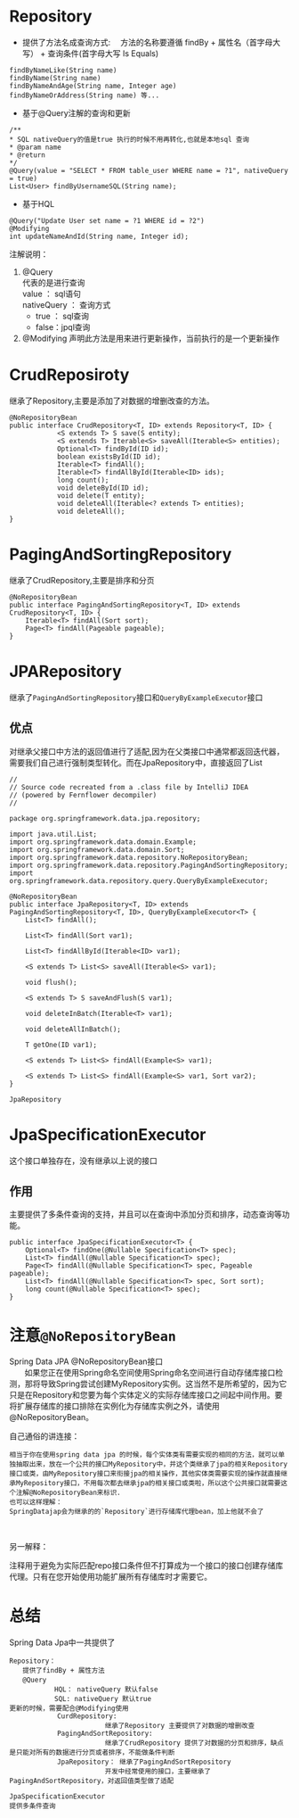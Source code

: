 # Repository
- 提供了方法名成查询方式: 
　方法的名称要遵循 findBy + 属性名（首字母大写） + 查询条件(首字母大写 Is Equals)
```
findByNameLike(String name)
findByName(String name)
findByNameAndAge(String name, Integer age)
findByNameOrAddress(String name) 等...
```
- 基于@Query注解的查询和更新
```
/**
* SQL nativeQuery的值是true 执行的时候不用再转化,也就是本地sql 查询
* @param name
* @return
*/
@Query(value = "SELECT * FROM table_user WHERE name = ?1", nativeQuery = true)
List<User> findByUsernameSQL(String name);
```
- 基于HQL
```
@Query("Update User set name = ?1 WHERE id = ?2")
@Modifying
int updateNameAndId(String name, Integer id);
```

注解说明：  
1. @Query   
代表的是进行查询  
value ： sql语句   
nativeQuery ： 查询方式  
     - true ： sql查询  
     - false：jpql查询  
2. @Modifying
声明此方法是用来进行更新操作，当前执行的是一个更新操作


# CrudReposiroty 

继承了Repository,主要是添加了对数据的增删改查的方法。
```
@NoRepositoryBean
public interface CrudRepository<T, ID> extends Repository<T, ID> {
            <S extends T> S save(S entity);
            <S extends T> Iterable<S> saveAll(Iterable<S> entities);
            Optional<T> findById(ID id);
            boolean existsById(ID id);
            Iterable<T> findAll();
            Iterable<T> findAllById(Iterable<ID> ids);
            long count();
            void deleteById(ID id);
            void delete(T entity);
            void deleteAll(Iterable<? extends T> entities);
            void deleteAll();
}
```

# PagingAndSortingRepository
继承了CrudRepository,主要是排序和分页

```
@NoRepositoryBean
public interface PagingAndSortingRepository<T, ID> extends CrudRepository<T, ID> {
	Iterable<T> findAll(Sort sort);
	Page<T> findAll(Pageable pageable);
}
```

# JPARepository
继承了`PagingAndSortingRepository`接口和`QueryByExampleExecutor`接口
## 优点
对继承父接口中方法的返回值进行了适配,因为在父类接口中通常都返回迭代器，需要我们自己进行强制类型转化。而在JpaRepository中，直接返回了List

```
//
// Source code recreated from a .class file by IntelliJ IDEA
// (powered by Fernflower decompiler)
//

package org.springframework.data.jpa.repository;

import java.util.List;
import org.springframework.data.domain.Example;
import org.springframework.data.domain.Sort;
import org.springframework.data.repository.NoRepositoryBean;
import org.springframework.data.repository.PagingAndSortingRepository;
import org.springframework.data.repository.query.QueryByExampleExecutor;

@NoRepositoryBean
public interface JpaRepository<T, ID> extends PagingAndSortingRepository<T, ID>, QueryByExampleExecutor<T> {
    List<T> findAll();

    List<T> findAll(Sort var1);

    List<T> findAllById(Iterable<ID> var1);

    <S extends T> List<S> saveAll(Iterable<S> var1);

    void flush();

    <S extends T> S saveAndFlush(S var1);

    void deleteInBatch(Iterable<T> var1);

    void deleteAllInBatch();

    T getOne(ID var1);

    <S extends T> List<S> findAll(Example<S> var1);

    <S extends T> List<S> findAll(Example<S> var1, Sort var2);
}

JpaRepository
```

# JpaSpecificationExecutor
这个接口单独存在，没有继承以上说的接口
## 作用
主要提供了多条件查询的支持，并且可以在查询中添加分页和排序，动态查询等功能。
```
public interface JpaSpecificationExecutor<T> {
	Optional<T> findOne(@Nullable Specification<T> spec);
	List<T> findAll(@Nullable Specification<T> spec);
	Page<T> findAll(@Nullable Specification<T> spec, Pageable pageable);
	List<T> findAll(@Nullable Specification<T> spec, Sort sort);
	long count(@Nullable Specification<T> spec);
}
```

# 注意`@NoRepositoryBean`
Spring Data JPA @NoRepositoryBean接口   
       如果您正在使用Spring命名空间使用Spring命名空间进行自动存储库接口检测，那将导致Spring尝试创建MyRepository实例。这当然不是所希望的，因为它只是在Repository和您要为每个实体定义的实际存储库接口之间起中间作用。要将扩展存储库的接口排除在实例化为存储库实例之外，请使用@NoRepositoryBean。

自己通俗的讲连接：
```
相当于你在使用spring data jpa 的时候，每个实体类有需要实现的相同的方法，就可以单独抽取出来，放在一个公共的接口MyRepository中，并这个类继承了jpa的相关Repository接口或类，由MyRepository接口来衔接jpa的相关操作，其他实体类需要实现的操作就直接继承MyRepository接口，不用每次都去继承jpa的相关接口或类啦，所以这个公共接口就需要这个注解@NoRepositoryBean来标识.
也可以这样理解：
SpringDatajap会为继承的的`Repository`进行存储库代理bean，加上他就不会了
```
 

另一解释：

注释用于避免为实际匹配repo接口条件但不打算成为一个接口的接口创建存储库代理。只有在您开始使用功能扩展所有存储库时才需要它。



# 总结
Spring Data Jpa中一共提供了
```                      
Repository：  
　　提供了findBy + 属性方法   
　　@Query   
　　        HQL： nativeQuery 默认false  
　　        SQL: nativeQuery 默认true  
更新的时候，需要配合@Modifying使用
            CurdRepository:
                        继承了Repository 主要提供了对数据的增删改查
            PagingAndSortRepository:
                        继承了CrudRepository 提供了对数据的分页和排序，缺点是只能对所有的数据进行分页或者排序，不能做条件判断
            JpaRepository： 继承了PagingAndSortRepository
                        开发中经常使用的接口，主要继承了PagingAndSortRepository，对返回值类型做了适配

JpaSpecificationExecutor  
提供多条件查询
```